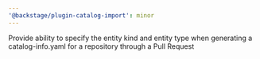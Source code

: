 ```yaml
---
'@backstage/plugin-catalog-import': minor
---
```


Provide ability to specify the entity kind and entity type when generating a catalog-info.yaml for a repository through a Pull Request
